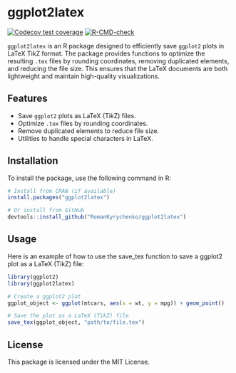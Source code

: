 # ggplot2latex

<!-- badges: start -->
[![Codecov test coverage](https://codecov.io/gh/RomanKyrychenko/ggplot2latex/branch/main/graph/badge.svg)](https://app.codecov.io/gh/RomanKyrychenko/ggplot2latex?branch=main)
[![R-CMD-check](https://github.com/RomanKyrychenko/ggplot2latex/actions/workflows/R-CMD-check.yaml/badge.svg)](https://github.com/RomanKyrychenko/ggplot2latex/actions/workflows/R-CMD-check.yaml)
<!-- badges: end -->

`ggplot2latex` is an R package designed to efficiently save `ggplot2` plots in LaTeX TikZ format. The package provides functions to optimize the resulting `.tex` files by rounding coordinates, removing duplicated elements, and reducing the file size. This ensures that the LaTeX documents are both lightweight and maintain high-quality visualizations.

## Features

- Save `ggplot2` plots as LaTeX (TikZ) files.
- Optimize `.tex` files by rounding coordinates.
- Remove duplicated elements to reduce file size.
- Utilities to handle special characters in LaTeX.

## Installation

To install the package, use the following command in R:

```r
# Install from CRAN (if available)
install.packages("ggplot2latex")

# Or install from GitHub
devtools::install_github("RomanKyrychenko/ggplot2latex")
```

## Usage

Here is an example of how to use the save_tex function to save a ggplot2 plot as a LaTeX (TikZ) file:

```r
library(ggplot2)
library(ggplot2latex)

# Create a ggplot2 plot
ggplot_object <- ggplot(mtcars, aes(x = wt, y = mpg)) + geom_point()

# Save the plot as a LaTeX (TikZ) file
save_tex(ggplot_object, "path/to/file.tex")
```

## License

This package is licensed under the MIT License.